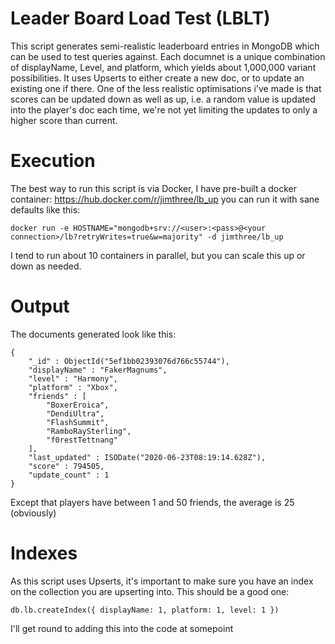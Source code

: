 # Leader Board Load Test (LBLT)
This script generates semi-realistic leaderboard entries in MongoDB which can be used to test queries against.  Each documnet  is a unique combination of displayName, Level, and platform, which yields about 1,000,000 variant possibilities. It uses Upserts to either create a new doc, or to update an existing one if there. One of the less realistic optimisations i've made is that scores can be updated down as well as up, i.e. a random value is updated into the player's doc each time, we're not yet limiting the updates to only a higher score than current.

# Execution
The best way to run this script is via Docker, I have pre-built a docker container: https://hub.docker.com/r/jimthree/lb_up you can run it with sane defaults like this:

`docker run -e HOSTNAME="mongodb+srv://<user>:<pass>@<your connection>/lb?retryWrites=true&w=majority" -d jimthree/lb_up `

I tend to run about 10 containers in parallel, but you can scale this up or down as needed.

# Output
The documents generated look like this:
```
{
	"_id" : ObjectId("5ef1bb02393076d766c55744"),
	"displayName" : "FakerMagnums",
	"level" : "Harmony",
	"platform" : "Xbox",
	"friends" : [
		"BoxerEroica",
		"DendiUltra",
		"FlashSummit",
		"RamboRaySterling",
		"f0restTettnang"
	],
	"last_updated" : ISODate("2020-06-23T08:19:14.628Z"),
	"score" : 794505,
	"update_count" : 1
}
```
Except that players have between 1 and 50 friends, the average is 25 (obviously)

# Indexes
As this script uses Upserts, it's important to make sure you have an index on the collection you are upserting into.  This should be a good one:

`db.lb.createIndex({ displayName: 1, platform: 1, level: 1 }) `

I'll get round to adding this into the code at somepoint

